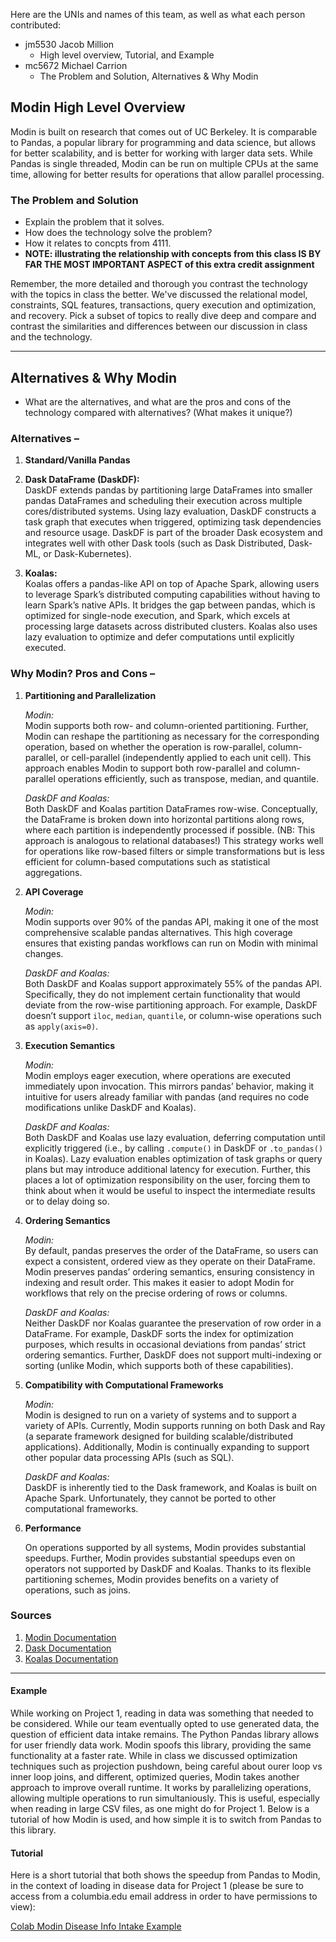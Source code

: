Here are the UNIs and names of this team, as well as what each person contributed:

* jm5530 Jacob Million
  * High level overview, Tutorial, and Example
* mc5672 Michael Carrion
  * The Problem and Solution, Alternatives & Why Modin

## Modin High Level Overview
Modin is built on research that comes out of UC Berkeley. It is comparable to Pandas, a popular library for programming and data science, but allows for better scalability, and is better for working with larger data sets. While Pandas is single threaded, Modin can be run on multiple CPUs at the same time, allowing for better results for operations that allow parallel processing.

### The Problem and Solution

* Explain the problem that it solves.
* How does the technology solve the problem?
* How it relates to concpts from 4111.  
* **NOTE: illustrating the relationship with concepts from this class IS BY FAR THE MOST IMPORTANT ASPECT of this extra credit assignment**

Remember, the more detailed and thorough you contrast the technology with the topics in class the better.
We've discussed the relational model, constraints, SQL features, transactions, query execution and optimization, and recovery.   Pick a subset of topics to really dive deep and compare and contrast the similarities and differences between our discussion in class and the technology.

---
## Alternatives & Why Modin
* What are the alternatives, and what are the pros and cons of the technology compared with alternatives?  (What makes it unique?)
### **Alternatives –**

1. **Standard/Vanilla Pandas**

2. **Dask DataFrame (DaskDF):**  
   DaskDF extends pandas by partitioning large DataFrames into smaller pandas DataFrames and scheduling their execution across multiple cores/distributed systems. Using lazy evaluation, DaskDF constructs a task graph that executes when triggered, optimizing task dependencies and resource usage. DaskDF is part of the broader Dask ecosystem and integrates well with other Dask tools (such as Dask Distributed, Dask-ML, or Dask-Kubernetes). 

3. **Koalas:**  
   Koalas offers a pandas-like API on top of Apache Spark, allowing users to leverage Spark’s distributed computing capabilities without having to learn Spark’s native APIs. It bridges the gap between pandas, which is optimized for single-node execution, and Spark, which excels at processing large datasets across distributed clusters. Koalas also uses lazy evaluation to optimize and defer computations until explicitly executed.


### Why Modin? Pros and Cons –

1. **Partitioning and Parallelization** 


   *Modin:*  
   Modin supports both row- and column-oriented partitioning. Further, Modin can reshape the partitioning as necessary for the corresponding operation, based on whether the operation is row-parallel, column-parallel, or cell-parallel (independently applied to each unit cell). This approach enables Modin to support both row-parallel and column-parallel operations efficiently, such as transpose, median, and quantile.  


   *DaskDF and Koalas:*  
   Both DaskDF and Koalas partition DataFrames row-wise. Conceptually, the DataFrame is broken down into horizontal partitions along rows, where each partition is independently processed if possible. (NB: This approach is analogous to relational databases!) This strategy works well for operations like row-based filters or simple transformations but is less efficient for column-based computations such as statistical aggregations.  

2. **API Coverage**


   *Modin:*  
   Modin supports over 90% of the pandas API, making it one of the most comprehensive scalable pandas alternatives. This high coverage ensures that existing pandas workflows can run on Modin with minimal changes.  


   *DaskDF and Koalas:*  
   Both DaskDF and Koalas support approximately 55% of the pandas API. Specifically, they do not implement certain functionality that would deviate from the row-wise partitioning approach. For example, DaskDF doesn’t support `iloc`, `median`, `quantile`, or column-wise operations such as `apply(axis=0)`.  

3. **Execution Semantics**  


   *Modin:*  
   Modin employs eager execution, where operations are executed immediately upon invocation. This mirrors pandas’ behavior, making it intuitive for users already familiar with pandas (and requires no code modifications unlike DaskDF and Koalas).  


   *DaskDF and Koalas:*  
   Both DaskDF and Koalas use lazy evaluation, deferring computation until explicitly triggered (i.e., by calling `.compute()` in DaskDF or `.to_pandas()` in Koalas). Lazy evaluation enables optimization of task graphs or query plans but may introduce additional latency for execution. Further, this places a lot of optimization responsibility on the user, forcing them to think about when it would be useful to inspect the intermediate results or to delay doing so.  

4. **Ordering Semantics**  


   *Modin:*  
   By default, pandas preserves the order of the DataFrame, so users can expect a consistent, ordered view as they operate on their DataFrame. Modin preserves pandas’ ordering semantics, ensuring consistency in indexing and result order. This makes it easier to adopt Modin for workflows that rely on the precise ordering of rows or columns.  


   *DaskDF and Koalas:*  
   Neither DaskDF nor Koalas guarantee the preservation of row order in a DataFrame. For example, DaskDF sorts the index for optimization purposes, which results in occasional deviations from pandas’ strict ordering semantics. Further, DaskDF does not support multi-indexing or sorting (unlike Modin, which supports both of these capabilities).  

5. **Compatibility with Computational Frameworks**  


   *Modin:*  
   Modin is designed to run on a variety of systems and to support a variety of APIs. Currently, Modin supports running on both Dask and Ray (a separate framework designed for building scalable/distributed applications). Additionally, Modin is continually expanding to support other popular data processing APIs (such as SQL).  


   *DaskDF and Koalas:*  
   DaskDF is inherently tied to the Dask framework, and Koalas is built on Apache Spark. Unfortunately, they cannot be ported to other computational frameworks.  

6. **Performance**


   On operations supported by all systems, Modin provides substantial speedups. Further, Modin provides substantial speedups even on operators not supported by DaskDF and Koalas. Thanks to its flexible partitioning schemes, Modin provides benefits on  a variety of operations, such as joins.  


### Sources
1. [Modin Documentation](https://modin.readthedocs.io/en/latest/getting_started/why_modin/modin_vs_dask_vs_koalas.html#)  
2. [Dask Documentation](https://docs.dask.org/en/stable/user-interfaces.html)  
3. [Koalas Documentation](https://koalas.readthedocs.io/en/latest/)  
---

#### Example

While working on Project 1, reading in data was something that needed to be considered. While our team eventually opted to use generated data, the question of efficient data intake remains. The Python Pandas library allows for user friendly data work. Modin spoofs this library, providing the same functionality at a faster rate. While in class we discussed optimization techniques such as projection pushdown, being careful about ourer loop vs inner loop joins, and different, optimized queries, Modin takes another approach to improve overall runtime. It works by parallelizing operations, allowing multiple operations to run simultaniously. This is useful, especially when reading in large CSV files, as one might do for Project 1. Below is a tutorial of how Modin is used, and how simple it is to switch from Pandas to this library.

#### Tutorial

Here is a short tutorial that both shows the speedup from Pandas to Modin, in the context of loading in disease data for Project 1 (please be sure to access from a columbia.edu email address in order to have permissions to view):

 [Colab Modin Disease Info Intake Example](https://colab.research.google.com/drive/1Cc2hDk2_dAtDbLcVuFmhcIiaFU8KpTog?usp=sharing) 
